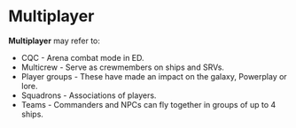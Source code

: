 # Multiplayer
**Multiplayer** may refer to:

- CQC - Arena combat mode in ED.
- Multicrew - Serve as crewmembers on ships and SRVs.
- Player groups - These have made an impact on the galaxy, Powerplay or lore.
- Squadrons - Associations of players.
- Teams - Commanders and NPCs can fly together in groups of up to 4 ships.